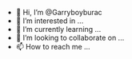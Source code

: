 - 👋 Hi, I’m @Garryboyburac
- 👀 I’m interested in ...
- 🌱 I’m currently learning ...
- 💞️ I’m looking to collaborate on ...
- 📫 How to reach me ...

<!---
Garryboyburac/Garryboyburac is a ✨ special ✨ repository because its `README.md` (this file) appears on your GitHub profile.
You can click the Preview link to take a look at your changes.
--->
